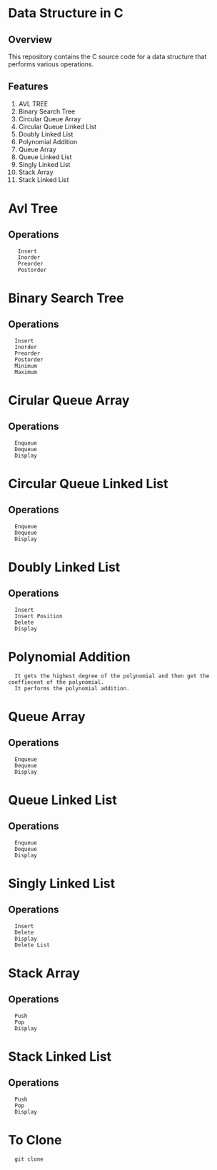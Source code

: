 # Data Structure in C

## Overview

This repository contains the C source code for a data structure that performs various operations.

## Features

1. AVL TREE
2. Binary Search Tree
3. Circular Queue Array
4. Circular Queue Linked List
5. Doubly Linked List
6. Polynomial Addition
7. Queue Array
8. Queue Linked List
9. Singly Linked List
10. Stack Array
11. Stack Linked List


# Avl Tree
## Operations
       Insert
       Inorder
       Preorder
       Postorder
# Binary Search Tree

## Operations
      Insert
      Inorder
      Preorder
      Postorder
      Minimum
      Maximum
# Cirular Queue Array
## Operations
      Enqueue
      Dequeue
      Display
# Circular Queue Linked List
## Operations
      Enqueue
      Dequeue
      Display
# Doubly Linked List
## Operations
      Insert
      Insert Position
      Delete
      Display
# Polynomial Addition
      It gets the highest degree of the polynomial and then get the coeffiecent of the polynomial.
      It performs the polynomial addition.
# Queue Array
## Operations
      Enqueue
      Dequeue
      Display
# Queue Linked List
## Operations
      Enqueue
      Dequeue
      Display

# Singly Linked List
## Operations
      Insert
      Delete
      Display
      Delete List
# Stack Array
## Operations
      Push
      Pop
      Display
# Stack Linked List
## Operations
      Push
      Pop
      Display

# To Clone
      git clone 






